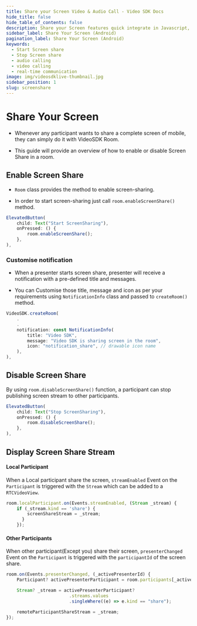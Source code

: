 ```yaml
---
title: Share your Screen Video & Audio Call - Video SDK Docs
hide_title: false
hide_table_of_contents: false
description: Share your Screen features quick integrate in Javascript, React JS, Android, IOS, React Native, Flutter with Video SDK to add live video & audio conferencing to your applications.
sidebar_label: Share Your Screen (Android)
pagination_label: Share Your Screen (Android)
keywords:
  - Start Screen share
  - Stop Screen share
  - audio calling
  - video calling
  - real-time communication
image: img/videosdklive-thumbnail.jpg
sidebar_position: 1
slug: screenshare
---
```


# Share Your Screen

- Whenever any participant wants to share a complete screen of mobile, they can simply do it with VideoSDK Room.

- This guide will provide an overview of how to enable or disable Screen Share in a room.

## Enable Screen Share

- `Room` class provides the method to enable screen-sharing.

- In order to start screen-sharing just call `room.enableScreenShare()` method.

```js
ElevatedButton(
    child: Text("Start ScreenSharing"),
    onPressed: () {
        room.enableScreenShare();
    },
),
```

### Customise notification

- When a presenter starts screen share, presenter will receive a notification with a pre-defined title and messages.

- You can Customise those title, message and icon as per your requirements using `NotificationInfo` class and passed to `createRoom()` method.

```js
VideoSDK.createRoom(
    .
    .
    notification: const NotificationInfo(
        title: "Video SDK",
        message: "Video SDK is sharing screen in the room",
        icon: "notification_share", // drawable icon name
    ),
),
```

## Disable Screen Share

By using `room.disableScreenShare()` function, a participant can stop publishing screen stream to other participants.

```js
ElevatedButton(
    child: Text("Stop ScreenSharing"),
    onPressed: () {
        room.disableScreenShare();
    },
),
```

## Display Screen Share Stream

#### Local Participant

When a Local participant share the screen, `streamEnabled` Event on the `Participant` is triggered with the `Stream` which can be added to a `RTCVideoView`.

```js
room.localParticipant.on(Events.streamEnabled, (Stream _stream) {
    if (_stream.kind == 'share') {
        screenShareStream = _stream;
      }
    });
```

#### Other Participants

When other participant(Except you) share their screen, `presenterChanged` Event on the `Participant` is triggered with the `participantId` of the screen share.

```js
room.on(Events.presenterChanged, (_activePresenterId) {
    Participant? activePresenterParticipant = room.participants[_activePresenterId];

    Stream? _stream = activePresenterParticipant?
                        .streams.values
                        .singleWhere((e) => e.kind == "share");

    remoteParticipantShareStream = _stream;
});
```
